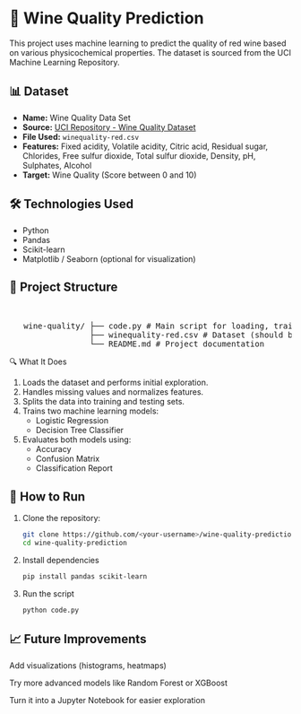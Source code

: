 # 🍷 Wine Quality Prediction

This project uses machine learning to predict the quality of red wine based on various physicochemical properties. The dataset is sourced from the UCI Machine Learning Repository.

## 📊 Dataset

- **Name:** Wine Quality Data Set
- **Source:** [UCI Repository - Wine Quality Dataset](https://archive.ics.uci.edu/ml/datasets/Wine+Quality)
- **File Used:** `winequality-red.csv`
- **Features:** Fixed acidity, Volatile acidity, Citric acid, Residual sugar, Chlorides, Free sulfur dioxide, Total sulfur dioxide, Density, pH, Sulphates, Alcohol
- **Target:** Wine Quality (Score between 0 and 10)

## 🛠️ Technologies Used

- Python
- Pandas
- Scikit-learn
- Matplotlib / Seaborn (optional for visualization)

## 📌 Project Structure
<pre> 
   
   wine-quality/ ├── code.py # Main script for loading, training, and evaluating models 
                 ├── winequality-red.csv # Dataset (should be placed in the same directory) 
                 └── README.md # Project documentation  </pre>

🔍 What It Does

1. Loads the dataset and performs initial exploration.
2. Handles missing values and normalizes features.
3. Splits the data into training and testing sets.
4. Trains two machine learning models:
   - Logistic Regression
   - Decision Tree Classifier
5. Evaluates both models using:
   - Accuracy
   - Confusion Matrix
   - Classification Report

## 🚀 How to Run

1. Clone the repository:
   ```bash
   git clone https://github.com/<your-username>/wine-quality-prediction.git
   cd wine-quality-prediction

2. Install dependencies
    ```bash
   pip install pandas scikit-learn
3. Run the script
   ```bash
   python code.py

## 📈 Future Improvements
Add visualizations (histograms, heatmaps)

Try more advanced models like Random Forest or XGBoost

Turn it into a Jupyter Notebook for easier exploration
